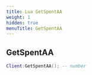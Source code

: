 ```yaml
---
title: Lua GetSpentAA
weight: 1
hidden: true
menuTitle: GetSpentAA
---
```

## GetSpentAA
```lua
Client:GetSpentAA(); -- number
```